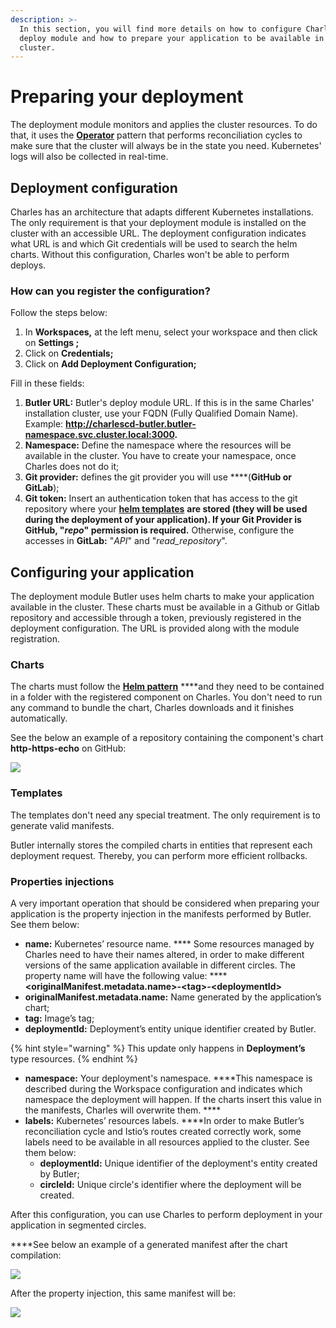 ```yaml
---
description: >-
  In this section, you will find more details on how to configure Charles’
  deploy module and how to prepare your application to be available in the
  cluster.
---
```


# Preparing your deployment

The deployment module monitors and applies the cluster resources. To do that, it uses the [**Operator**](https://kubernetes.io/docs/concepts/extend-kubernetes/operator) pattern that performs reconciliation cycles to make sure that the cluster will always be in the state you need. Kubernetes' logs will also be collected in real-time.

## **Deployment configuration**

Charles has an architecture that adapts different Kubernetes installations. The only requirement is that your deployment module is installed on the cluster with an accessible URL. The deployment configuration indicates what URL is and which Git credentials will be used to search the helm charts. Without this configuration, Charles won't be able to perform deploys. 

### **How can you register the configuration?**

Follow the steps below: 

1. In **Workspaces,** at the left menu, select your workspace and then click on **Settings ;**
2. Click on **Credentials;**
3. Click on **Add Deployment Configuration;**

Fill in these fields:

1. **Butler URL:**  Butler's deploy module URL. If this is in the same Charles' installation cluster, use your FQDN \(Fully Qualified Domain Name\). Example: **http://charlescd-butler.butler-namespace.svc.cluster.local:3000.**
2. **Namespace:** Define the namespace where the resources will be available in the cluster. You have to create your namespace, once Charles does not do it;
3. **Git provider:** defines the git provider you will use ****\(**GitHub or GitLab**\);
4. **Git token:** Insert an authentication token that has access to the git repository where your [**helm templates**](../get-started/creating-your-first-module/) ****are stored \(they will be used during the deployment of your application\). If your Git Provider is **GitHub**, "_repo_" permission is required**.** Otherwise, configure the accesses in **GitLab:** "_API_" and "_read\_repository_".

## **Configuring your application**

The deployment module Butler uses helm charts to make your application available in the cluster.  These charts must be available in a Github or Gitlab repository and accessible through a token, previously registered in the deployment configuration. The URL is provided along with the module registration. 

### **Charts**

The charts must follow the [**Helm pattern**](https://helm.sh/docs/topics/charts/) ****and they need to be contained in a folder with the registered component on Charles. You don't need to run any command to bundle the chart, Charles downloads and it finishes automatically.   
  
See the below an example of a repository containing the component's chart  **http-https-echo** on GitHub:

![](https://lh5.googleusercontent.com/Rt7_Lw1DbK152QKt3brsCYyzF0DAQ4wuoWsdCVyUaZjf9Hlh64EaK7YnHjF16W_xo2BQzlUJyUeUsooPzqwmMIKF7ttUXRej3eM56uWu6WH4QNCiByixeV4zEdHLwEGRq7NCruhH)

### **Templates**

The templates don't need any special treatment. The only requirement is to generate valid manifests.   
  
Butler internally stores the compiled charts in entities that represent each deployment request. Thereby, you can perform more efficient rollbacks. 

### **Properties injections**

A very important operation that should be considered when preparing your application is the property injection in the manifests performed by Butler. See them below: 

* **name:**  Kubernetes’ resource name. **** Some resources managed by Charles need to have their names altered, in order to make different versions of the same application available in different circles. The property name will have the following value:  ****  **&lt;originalManifest.metadata.name&gt;-&lt;tag&gt;-&lt;deploymentId&gt;** 
* **originalManifest.metadata.name:** Name generated by the application’s chart;
* **tag:** Image’s tag;
* **deploymentId:** Deployment’s entity unique identifier created by Butler.

{% hint style="warning" %}
This update only happens in **Deployment’s** type resources.
{% endhint %}

* **namespace:** Your deployment's namespace. ****This namespace is described during the Workspace configuration and indicates which namespace the deployment will happen. If the charts insert this value in the manifests, Charles will overwrite them. ****
* **labels:** Kubernetes’ resources labels. ****In order to make Butler’s reconciliation cycle and Istio’s routes created correctly work, some labels need to be available in all resources applied to the cluster. See them below: 
  * **deploymentId:** Unique identifier of the deployment's entity created by Butler; 
  * **circleId:** Unique circle's identifier where the deployment will be created. 

After this configuration, you can use Charles to perform deployment in your application in segmented circles.   
  
****See below an example of a generated manifest after the chart compilation:

![](https://lh3.googleusercontent.com/IASfFV_yrgYkA2mqTDsmV8eDO9gLX2AhZQYRNO7_s_vE-uVAm8buuAtGMXKD3n2QCxlf8CIAYFflkd9dYQabUimnc0F01IE27hqltR5pPeOkGuHBOwuUnOeBQ5PAHXbi-ivrdTMy)

  
  
After the property injection, this same manifest will be:  

![](https://lh6.googleusercontent.com/CcDZyXf051HHlMSkMdT9SB6G5CNM8bhKwQx19nu9zam0uJCPs69flh5QIkKq3iri4bmO_QLvePJ0KVupU3N3THEOtpa7hWJU6nkaOaSuKKgpGchEcGausbtGH0YCGBR_zeu4x4Vk)

